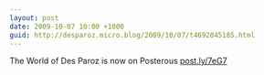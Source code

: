 ```yaml
---
layout: post
date: 2009-10-07 10:00 +1000
guid: http://desparoz.micro.blog/2009/10/07/t4692845185.html
---
```

The World of Des Paroz is now on Posterous [post.ly/7eG7](http://post.ly/7eG7)
